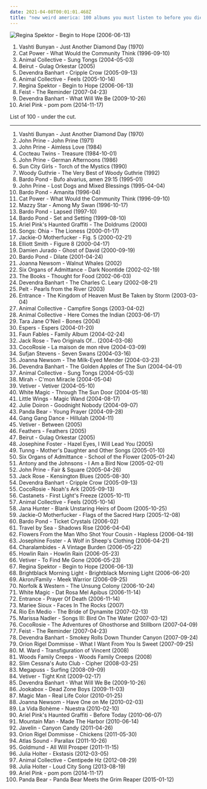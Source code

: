 ```yaml
---
date: 2021-04-08T00:01:01.468Z
title: "new weird america: 100 albums you must listen to before you die"
---
```

![Regina Spektor - Begin to Hope (2006-06-13)](http://coverartarchive.org/release/7c48653c-8e50-4f8b-91a4-25321c500fed/25262967822-500.jpg "Regina Spektor - Begin to Hope (2006-06-13)")
<ol class="albums">
<li data-cover="https://img.discogs.com/2x-W2u8k9mU9yX_EUoj7jyLfKac=/fit-in/600x600/filters:strip_icc():format(jpeg):mode_rgb():quality(90)/discogs-images/R-640394-1504973916-3642.jpeg.jpg" data-tags="folk, female vocalists, indie, alternative" role="button">Vashti Bunyan - Just Another Diamond Day (1970)</li>
<li data-cover="http://coverartarchive.org/release/cb552dc7-b0fe-4bcd-b864-1b3940baee8c/6010090362-500.jpg" data-tags="indie, female vocalists, female, alternative, indie rock, female singers, pop, rock, alternative rock, indie pop, female vocals, female vocalist, female voices, girls, indie-rock, female artists, female vocal, indie-pop, love song" role="button">Cat Power - What Would the Community Think (1996-09-10)</li>
<li data-cover="https://img.discogs.com/nd_3QOSLJIqgx1CkqptPcKm5oJ8=/fit-in/600x520/filters:strip_icc():format(jpeg):mode_rgb():quality(90)/discogs-images/R-1148598-1341521753-5492.jpeg.jpg" data-tags="experimental, freak folk" role="button">Animal Collective - Sung Tongs (2004-05-03)</li>
<li data-cover="https://img.discogs.com/5rfwQzSQz1olDnMk_Bd8qnDKWU0=/fit-in/600x600/filters:strip_icc():format(jpeg):mode_rgb():quality(90)/discogs-images/R-696056-1167340049.jpeg.jpg" data-tags="folk, indie" role="button">Beirut - Gulag Orkestar (2005)</li>
<li data-cover="https://img.discogs.com/anzSGKFBMIcDM4gL8mANEVa6RAs=/fit-in/433x430/filters:strip_icc():format(jpeg):mode_rgb():quality(90)/discogs-images/R-1194124-1608722085-6124.jpeg.jpg" data-tags="folk" role="button">Devendra Banhart - Cripple Crow (2005-09-13)</li>
<li data-cover="http://coverartarchive.org/release/f5d8fc0b-f20d-3e74-85ae-b9e124bf8d25/20324224572-500.jpg" data-tags="experimental, indie" role="button">Animal Collective - Feels (2005-10-14)</li>
<li data-cover="http://coverartarchive.org/release/7c48653c-8e50-4f8b-91a4-25321c500fed/25262967822-500.jpg" data-tags="female vocalists, indie, singer-songwriter" role="button">Regina Spektor - Begin to Hope (2006-06-13)</li>
<li data-cover="http://coverartarchive.org/release/805d6908-afee-3a49-b6e0-e9ca5ce6a452/16767229098-500.jpg" data-tags="indie, female vocalists, indie pop, female vocalist, pop, alternative, indie rock" role="button">Feist - The Reminder (2007-04-23)</li>
<li data-cover="http://coverartarchive.org/release/de40b4a2-15d6-401b-a3e8-59086b158949/3149192071-500.jpg" data-tags="folk" role="button">Devendra Banhart - What Will We Be (2009-10-26)</li>
<li data-cover="http://coverartarchive.org/release/08b57c0b-8558-4253-98e4-8728adc26e1d/8666562689-500.jpg" data-tags="hypnagogic pop, experimental, psychedelic" role="button">Ariel Pink - pom pom (2014-11-17)</li>
</ol>
List of 100 - under the cut.
<!-- more -->

_________________

<ol class="albums">
<li data-cover="https://img.discogs.com/2x-W2u8k9mU9yX_EUoj7jyLfKac=/fit-in/600x600/filters:strip_icc():format(jpeg):mode_rgb():quality(90)/discogs-images/R-640394-1504973916-3642.jpeg.jpg" data-tags="folk, female vocalists, indie, alternative" role="button">
Vashti Bunyan - Just Another Diamond Day (1970)
</li>
<li data-cover="http://coverartarchive.org/release/8e04e5d7-ed79-3e2e-8558-6df68bab5f6d/19688294474-500.jpg" data-tags="folk, singer-songwriter" role="button">
John Prine - John Prine (1971)
</li>
<li data-cover="https://img.discogs.com/FR6G_iBAaTwb7QGJVb6p0uxYXSw=/fit-in/600x450/filters:strip_icc():format(jpeg):mode_rgb():quality(90)/discogs-images/R-7735185-1515265843-8305.jpeg.jpg" data-tags="folk heroes, country" role="button">
John Prine - Aimless Love (1984)
</li>
<li data-cover="http://coverartarchive.org/release/bc6dee20-448c-387d-8eb4-a7cb737ae1b7/23441368012-500.jpg" data-tags="dream pop" role="button">
Cocteau Twins - Treasure (1984-10-01)
</li>
<li data-cover="https://img.discogs.com/zZYlOQtT0vmkJ2gjlMpgSsnNWy8=/fit-in/240x240/filters:strip_icc():format(jpeg):mode_rgb():quality(90)/discogs-images/R-1433374-1219329309.jpeg.jpg" data-tags="john prine german afternoons" role="button">
John Prine - German Afternoons (1986)
</li>
<li data-cover="http://coverartarchive.org/release/171c3eca-b519-4d95-9463-a6b7656509e6/19264439793-500.jpg" data-tags="experimental, experimental rock, post-punk, psychedelic, avant-garde" role="button">
Sun City Girls - Torch of the Mystics (1990)
</li>
<li data-cover="http://coverartarchive.org/release/0ca90085-8db4-45b7-82ba-d72ca3c084d6/19031678937-500.jpg" data-tags="folk" role="button">
Woody Guthrie - The Very Best of Woody Guthrie (1992)
</li>
<li data-cover="http://coverartarchive.org/release/e22f911f-ed7b-41b7-8955-c017aa23726c/18922026125-500.jpg" data-tags="noise, indie, alternative, post-rock, shoegaze, psychedelic, 90s, space rock, new weird america, female vocalist, drug-influenced" role="button">
Bardo Pond - Bufo alvarius, amen 29:15 (1995-01)
</li>
<li data-cover="http://coverartarchive.org/release/0bb4a31c-86d4-41ff-bc7b-36611bccabfd/4363846705-500.jpg" data-tags="singer-songwriter" role="button">
John Prine - Lost Dogs and Mixed Blessings (1995-04-04)
</li>
<li data-cover="https://img.discogs.com/qjIJpWeXcRW6WATBzDzuNbfVmPE=/fit-in/600x593/filters:strip_icc():format(jpeg):mode_rgb():quality(90)/discogs-images/R-4426176-1523097446-8851.jpeg.jpg" data-tags="psychedelic rock" role="button">
Bardo Pond - Amanita (1996-04)
</li>
<li data-cover="http://coverartarchive.org/release/cb552dc7-b0fe-4bcd-b864-1b3940baee8c/6010090362-500.jpg" data-tags="indie, female vocalists, female, alternative, indie rock, female singers, pop, rock, alternative rock, indie pop, female vocals, female vocalist, female voices, girls, indie-rock, female artists, female vocal, indie-pop, love song" role="button">
Cat Power - What Would the Community Think (1996-09-10)
</li>
<li data-cover="http://coverartarchive.org/release/3ee6bd30-4a23-40cb-9958-d0c321ccdff3/17361537089-500.jpg" data-tags="female vocalists, indie, alternative, alternative rock, indie rock, indie pop, female singers, female, pop, rock, girls, indie-rock, female vocals, female vocalist, female artists, female vocal, female voices, indie-pop" role="button">
Mazzy Star - Among My Swan (1996-10-17)
</li>
<li data-cover="http://coverartarchive.org/release/a736eee8-551f-40bc-833c-c8f1e9575c39/12048725449-500.jpg" data-tags="shoegaze" role="button">
Bardo Pond - Lapsed (1997-10)
</li>
<li data-cover="http://coverartarchive.org/release/a25a8e04-b860-4038-a897-8baa17ebec39/12048735036-500.jpg" data-tags="noise, indie, alternative, post-rock, shoegaze, psychedelic, 90s, drone, space rock, new weird america, female vocalist, drug-influenced" role="button">
Bardo Pond - Set and Setting (1999-08-10)
</li>
<li data-cover="http://coverartarchive.org/release/84a11bf5-4944-3350-93f0-6457a79130ca/10020393504-500.jpg" data-tags="lo-fi" role="button">
Ariel Pink's Haunted Graffiti - The Doldrums (2000)
</li>
<li data-cover="http://coverartarchive.org/release/2c3a5aca-26e7-4ab5-84be-9618750ad687/4046964167-500.jpg" data-tags="slow alternative" role="button">
Songs: Ohia - The Lioness (2000-01-17)
</li>
<li data-cover="https://img.discogs.com/QAHcagRsNOeqTwCsdQm7JCJd5IA=/fit-in/250x250/filters:strip_icc():format(jpeg):mode_rgb():quality(90)/discogs-images/R-3001069-1311147841.jpeg.jpg" data-tags="psychedelic" role="button">
Jackie-O Motherfucker - Fig. 5 (2000-02-21)
</li>
<li data-cover="http://coverartarchive.org/release/8bc521b4-57af-4b4c-88a1-ad214c9c6516/9560550155-500.jpg" data-tags="singer-songwriter, indie" role="button">
Elliott Smith - Figure 8 (2000-04-17)
</li>
<li data-cover="http://coverartarchive.org/release/0e70135c-379b-474e-9d91-72abc1fab102/20161665425-500.jpg" data-tags="indie, alternative, singer-songwriter, rock, country, alternative rock, folk, indie pop, indie rock, acoustic, blues, guitar" role="button">
Damien Jurado - Ghost of David (2000-09-19)
</li>
<li data-cover="http://coverartarchive.org/release/247957e4-caee-4e3c-b01a-14ec68e9df0a/18942843711-500.jpg" data-tags="space rock, post-rock" role="button">
Bardo Pond - Dilate (2001-04-24)
</li>
<li data-cover="http://coverartarchive.org/release/14b8ae54-46c1-47f7-be42-de959ddc7ee7/3814606168-500.jpg" data-tags="folk, female vocalists" role="button">
Joanna Newsom - Walnut Whales (2002)
</li>
<li data-cover="http://coverartarchive.org/release/603cc5b9-22b1-4a92-a224-81de75c406be/25331831751-500.jpg" data-tags="folk, psychedelic folk" role="button">
Six Organs of Admittance - Dark Noontide (2002-02-19)
</li>
<li data-cover="http://coverartarchive.org/release/015aeccf-e85c-3930-9b3e-d51e1f47c9c6/18960946532-500.jpg" data-tags="experimental" role="button">
The Books - Thought for Food (2002-06-03)
</li>
<li data-cover="https://img.discogs.com/ABYxJVutWRPNa5fZEuDYQSbB8qY=/fit-in/585x600/filters:strip_icc():format(jpeg):mode_rgb():quality(90)/discogs-images/R-2245515-1422357698-2195.jpeg.jpg" data-tags="folk, freak folk" role="button">
Devendra Banhart - The Charles C. Leary (2002-08-21)
</li>
<li data-cover="https://img.discogs.com/LHnD0VdaIaAIogUi6FIOT825mFQ=/fit-in/600x600/filters:strip_icc():format(jpeg):mode_rgb():quality(90)/discogs-images/R-820106-1303778365.jpeg.jpg" data-tags="psychedelic, drone, new weird america, 00s, free folk, modern creative, listenmore, free improv, free improvisation, terrascopic, field-drone, vhfpelt1" role="button">
Pelt - Pearls from the River (2003)
</li>
<li data-cover="http://coverartarchive.org/release/8a759a72-823b-4c07-9cf8-8d38d53e95b5/15060562467-500.jpg" data-tags="singer-songwriter, blues, american, freak folk, new weird america, male vocalists" role="button">
Entrance - The Kingdom of Heaven Must Be Taken by Storm (2003-03-04)
</li>
<li data-cover="http://coverartarchive.org/release/40170c08-13a6-4c5b-8fed-f272338a3265/25471452169-500.jpg" data-tags="folk, experimental, ambient" role="button">
Animal Collective - Campfire Songs (2003-04-02)
</li>
<li data-cover="http://coverartarchive.org/release/0afd8fd7-88b3-3711-ab11-82aa194efccc/26369390980-500.jpg" data-tags="experimental" role="button">
Animal Collective - Here Comes the Indian (2003-06-17)
</li>
<li data-cover="https://img.discogs.com/2pmcZrViIglazE1B20EN20LJY9U=/fit-in/450x405/filters:strip_icc():format(jpeg):mode_rgb():quality(90)/discogs-images/R-1184688-1199127294.gif.jpg" data-tags="folk, indie, singer-songwriter, female vocalists, acoustic, female, country, alternative, alternative rock, indie pop, indie rock, sad, slow, calm, sadcore, folk-rock, americana, blues, minimal, guitar, girls, songwriter, american, mellow, alt-country, melancholy, sleep, freak folk, soft, folk rock, new weird america, emotional, female vocals, indie folk, female vocalist, singer songwriter, 00s, female artists, female vocal, alt rock, female voices, female singers, independent, female singer-songwriter, tracks, singer songwriters, slow-coustic, alt, quiet music, quiet voices, pop, rock, indie-rock, indie-pop" role="button">
Tara Jane O'Neil - Bones (2004)
</li>
<li data-cover="http://coverartarchive.org/release/a219256a-33ff-4b98-b55d-9f222488c7b1/19945859678-500.jpg" data-tags="folk, psychedelic folk" role="button">
Espers - Espers (2004-01-20)
</li>
<li data-cover="https://img.discogs.com/0LyZrjYZEcILrdmUFoatZBqMaTg=/fit-in/274x236/filters:strip_icc():format(jpeg):mode_rgb():quality(90)/discogs-images/R-1704106-1238079075.jpeg.jpg" data-tags="indie, folk, folk-rock, freak folk, new weird america, psychedelic folk, the dc - 90s, zpf top albums" role="button">
Faun Fables - Family Album (2004-02-24)
</li>
<li data-cover="https://img.discogs.com/iZmPBLwto042YdZnvxGThqirlBM=/fit-in/600x599/filters:strip_icc():format(jpeg):mode_rgb():quality(90)/discogs-images/R-2068109-1524848806-4262.jpeg.jpg" data-tags="folk, guitar, freak folk, emd, new weird america, whats cool, diana picks, coyote, improvika, nocturne ballad for opium eaters" role="button">
Jack Rose - Two Originals Of... (2004-03-08)
</li>
<li data-cover="http://coverartarchive.org/release/2215c1a3-e239-4330-8365-9021e44304b7/3765840753-500.jpg" data-tags="indie" role="button">
CocoRosie - La maison de mon rêve (2004-03-09)
</li>
<li data-cover="https://img.discogs.com/cLGH9C3mTzh3gokSetiDABdYOI0=/fit-in/600x600/filters:strip_icc():format(jpeg):mode_rgb():quality(90)/discogs-images/R-678085-1301009745.jpeg.jpg" data-tags="indie, folk" role="button">
Sufjan Stevens - Seven Swans (2004-03-16)
</li>
<li data-cover="http://coverartarchive.org/release/bd22cfa8-2b6d-421d-a264-ae8c0ff4b2c8/11013536071-500.jpg" data-tags="folk" role="button">
Joanna Newsom - The Milk-Eyed Mender (2004-03-23)
</li>
<li data-cover="http://coverartarchive.org/release/0aee92b5-dcd4-40a6-b8c8-c80abb010d3d/7192669523-500.jpg" data-tags="folk, new weird america, 00s" role="button">
Devendra Banhart - The Golden Apples of The Sun (2004-04-01)
</li>
<li data-cover="https://img.discogs.com/nd_3QOSLJIqgx1CkqptPcKm5oJ8=/fit-in/600x520/filters:strip_icc():format(jpeg):mode_rgb():quality(90)/discogs-images/R-1148598-1341521753-5492.jpeg.jpg" data-tags="experimental, freak folk" role="button">
Animal Collective - Sung Tongs (2004-05-03)
</li>
<li data-cover="https://img.discogs.com/kqYj4ochAeSGmKUFfOnxgKhxmf0=/fit-in/475x422/filters:strip_icc():format(jpeg):mode_rgb():quality(90)/discogs-images/R-525696-1285843401.jpeg.jpg" data-tags="indie, female vocalists, female, indie pop, rock, indie rock, female vocalist, pop, alternative, alternative rock, girls, indie-rock, female vocals, female artists, female vocal, female voices, female singers, indie-pop, love song" role="button">
Mirah - C'mon Miracle (2004-05-04)
</li>
<li data-cover="https://img.discogs.com/wAHDSGcVO9TYYdy5ssLH80m_Gkc=/fit-in/482x480/filters:strip_icc():format(jpeg):mode_rgb():quality(90)/discogs-images/R-659710-1144495920.jpeg.jpg" data-tags="folk" role="button">
Vetiver - Vetiver (2004-05-10)
</li>
<li data-cover="https://img.discogs.com/xIwNevu55AMvTuW5MxTXA1uucEQ=/fit-in/600x599/filters:strip_icc():format(jpeg):mode_rgb():quality(90)/discogs-images/R-979612-1399846796-4746.jpeg.jpg" data-tags="folk, indie, new weird america" role="button">
White Magic - Through The Sun Door (2004-05-18)
</li>
<li data-cover="https://img.discogs.com/iVvwkqtoSnUexSg2FgDy1yZGPC4=/fit-in/500x500/filters:strip_icc():format(jpeg):mode_rgb():quality(90)/discogs-images/R-1453334-1243153042.jpeg.jpg" data-tags="indie, country, alternative, folk, indie pop, indie rock, sad, singer-songwriter, acoustic, blues, mellow, alt-country, melancholy, folk rock, slow, calm, lo-fi, americana, moody, songwriter, winter, sleep, folk noir, freak folk, soft, emotional, slowcore, quiet, indie folk, alt country, singer songwriter, alternative folk, singer-songwriters, short song, alt rock, hippie, indie-folk, independent, lyrics, lo fi, slow-coustic, post folk, chamber folk, neofreak-folk, euphoric misery, concentration, folk me, quiet voices, singersongwriters" role="button">
Little Wings - Magic Wand (2004-08-17)
</li>
<li data-cover="http://coverartarchive.org/release/fed28e2c-49ee-4b8d-859a-104cf4536389/27813782373-500.jpg" data-tags="indie, alternative, female vocalists, female, alternative rock, indie pop, indie rock, girls, female vocals, female vocalist, female artists, female vocal, female voices, female singers, pop, rock, indie-rock, indie-pop, folk, love song, female singer-songwriter, quiet voices, singer-songwriter, acoustic, guitar, songwriter, country, sad, slow, calm, sadcore, folk-rock, americana, blues, minimal, american, mellow, alt-country, melancholy, sleep, freak folk, soft, folk rock, new weird america, emotional, intimate, indie folk, singer songwriter, 00s, alt rock, independent, tracks, slow-coustic, alt, lyrics, singer songwriters, quiet music" role="button">
Julie Doiron - Goodnight Nobody (2004-09-07)
</li>
<li data-cover="http://coverartarchive.org/release/57a3ae1f-a6e8-49ca-9915-6fbb1b327b92/18461482948-500.jpg" data-tags="psychedelic, psych folk" role="button">
Panda Bear - Young Prayer (2004-09-28)
</li>
<li data-cover="https://img.discogs.com/-035PDt2cbGqqkGxNo2vvVASjJk=/fit-in/600x600/filters:strip_icc():format(jpeg):mode_rgb():quality(90)/discogs-images/R-680807-1498591435-8362.jpeg.jpg" data-tags="electronic, experimental, psychedelic, new weird america, neo-psychedelia, pojebana muza jest pojebana" role="button">
Gang Gang Dance - Hillulah (2004-11)
</li>
<li data-cover="https://img.discogs.com/wAHDSGcVO9TYYdy5ssLH80m_Gkc=/fit-in/482x480/filters:strip_icc():format(jpeg):mode_rgb():quality(90)/discogs-images/R-659710-1144495920.jpeg.jpg" data-tags="folk, folk-rock, americana, alt-country, freak folk, new weird america, earnest" role="button">
Vetiver - Between (2005)
</li>
<li data-cover="https://via.placeholder.com/450" data-tags="folk" role="button">
Feathers - Feathers (2005)
</li>
<li data-cover="https://img.discogs.com/5rfwQzSQz1olDnMk_Bd8qnDKWU0=/fit-in/600x600/filters:strip_icc():format(jpeg):mode_rgb():quality(90)/discogs-images/R-696056-1167340049.jpeg.jpg" data-tags="folk, indie" role="button">
Beirut - Gulag Orkestar (2005)
</li>
<li data-cover="https://img.discogs.com/LKbv14dG8jwt9LSoIwfUFK6A9Vg=/fit-in/597x600/filters:strip_icc():format(jpeg):mode_rgb():quality(90)/discogs-images/R-658981-1363206277-8339.jpeg.jpg" data-tags="folk, singer-songwriter" role="button">
Josephine Foster - Hazel Eyes, I Will Lead You (2005)
</li>
<li data-cover="https://img.discogs.com/RakhOfJu4wJ-RTk7DLwgpYPqp1A=/fit-in/216x216/filters:strip_icc():format(jpeg):mode_rgb():quality(90)/discogs-images/R-400517-1108508957.jpg.jpg" data-tags="folktronica" role="button">
Tunng - Mother's Daughter and Other Songs (2005-01-10)
</li>
<li data-cover="http://coverartarchive.org/release/d6d5ba16-50eb-4b3d-94b8-ca9926ccb9d5/26159823167-500.jpg" data-tags="folk, psychedelic" role="button">
Six Organs of Admittance - School of the Flower (2005-01-24)
</li>
<li data-cover="http://coverartarchive.org/release/27877053-2d88-48a1-8f3f-cab6e8c35cbd/8815137840-500.jpg" data-tags="singer-songwriter, 00s" role="button">
Antony and the Johnsons - I Am a Bird Now (2005-02-01)
</li>
<li data-cover="http://coverartarchive.org/release/db3b83dc-b975-49ce-a300-fa01b678d955/10799413817-500.jpg" data-tags="singer-songwriter" role="button">
John Prine - Fair & Square (2005-04-26)
</li>
<li data-cover="http://coverartarchive.org/release/b3e4a3ce-7580-4dd1-8c9a-971aae5fa273/13448471311-500.jpg" data-tags="folk" role="button">
Jack Rose - Kensington Blues (2005-08-30)
</li>
<li data-cover="https://img.discogs.com/anzSGKFBMIcDM4gL8mANEVa6RAs=/fit-in/433x430/filters:strip_icc():format(jpeg):mode_rgb():quality(90)/discogs-images/R-1194124-1608722085-6124.jpeg.jpg" data-tags="folk" role="button">
Devendra Banhart - Cripple Crow (2005-09-13)
</li>
<li data-cover="https://via.placeholder.com/450" data-tags="indie" role="button">
CocoRosie - Noah's Ark (2005-09-13)
</li>
<li data-cover="http://coverartarchive.org/release/9b117fed-2eea-456a-8b35-faffb799ebea/19753705983-500.jpg" data-tags="folk" role="button">
Castanets - First Light's Freeze (2005-10-11)
</li>
<li data-cover="http://coverartarchive.org/release/f5d8fc0b-f20d-3e74-85ae-b9e124bf8d25/20324224572-500.jpg" data-tags="experimental, indie" role="button">
Animal Collective - Feels (2005-10-14)
</li>
<li data-cover="http://coverartarchive.org/release/1005917e-1f21-497d-b8ee-80034c0f97ce/18235742957-500.jpg" data-tags="folk" role="button">
Jana Hunter - Blank Unstaring Heirs of Doom (2005-10-25)
</li>
<li data-cover="http://coverartarchive.org/release/4c2f8c03-dd66-440b-835e-eae372b7a994/28788319338-500.jpg" data-tags="experimental, psychedelic" role="button">
Jackie-O Motherfucker - Flags of the Sacred Harp (2005-12-08)
</li>
<li data-cover="http://coverartarchive.org/release/f9be8ef0-d381-45bc-b450-2b8030c1e55e/12048918604-500.jpg" data-tags="post-rock" role="button">
Bardo Pond - Ticket Crystals (2006-02)
</li>
<li data-cover="https://img.discogs.com/w0VImLkOSLTesyVzEZxVlTIuB7U=/fit-in/225x225/filters:strip_icc():format(jpeg):mode_rgb():quality(90)/discogs-images/R-12275726-1531951891-2648.jpeg.jpg" data-tags="indie, relaxed, thoughtful, alt-country, new weird america, indie folk, cream of the crop, mellow alt country, getcd, great debut albums, must hear artist" role="button">
Travel by Sea - Shadows Rise (2006-04-04)
</li>
<li data-cover="https://img.discogs.com/-vRLqy0OkPeNfxANrLYevcqFPa0=/fit-in/337x337/filters:strip_icc():format(jpeg):mode_rgb():quality(90)/discogs-images/R-1327632-1209967985.jpeg.jpg" data-tags="folk, singer-songwriter, acoustic, alt-country, indie folk, americana, indie, guitar, new weird america, lyrics, country, quiet, calm, mellow, sad, songwriter, lo-fi, alt country, waterhouse records, vancouver, slow, short song" role="button">
Flowers From the Man Who Shot Your Cousin - Hapless (2006-04-19)
</li>
<li data-cover="http://coverartarchive.org/release/328850d1-d8ac-4644-b429-2039627ca97d/5183853398-500.jpg" data-tags="experimental, female vocalists, singer-songwriter, deutsch, new weird america, ether, merkliste, 2006 albums - streamable, rewind 2006, bote river valley" role="button">
Josephine Foster - A Wolf in Sheep's Clothing (2006-04-21)
</li>
<li data-cover="http://coverartarchive.org/release/fe9e6281-d68a-4063-8c09-230d212dff50/23816680860-500.jpg" data-tags="rewind 2006" role="button">
Charalambides - A Vintage Burden (2006-05-22)
</li>
<li data-cover="http://coverartarchive.org/release/7aca4efb-672f-4029-a9ad-040d9744ca4d/16026461141-500.jpg" data-tags="00s" role="button">
Howlin Rain - Howlin Rain (2006-05-23)
</li>
<li data-cover="https://img.discogs.com/IUsZAcv8gO4fEUVHcU_tmTruVvU=/fit-in/600x613/filters:strip_icc():format(jpeg):mode_rgb():quality(90)/discogs-images/R-716724-1271344403.jpeg.jpg" data-tags="folk" role="button">
Vetiver - To Find Me Gone (2006-05-23)
</li>
<li data-cover="http://coverartarchive.org/release/7c48653c-8e50-4f8b-91a4-25321c500fed/25262967822-500.jpg" data-tags="female vocalists, indie, singer-songwriter" role="button">
Regina Spektor - Begin to Hope (2006-06-13)
</li>
<li data-cover="https://img.discogs.com/EDbALn2k6ZQKaGAePI_jnoP9Efs=/fit-in/450x450/filters:strip_icc():format(jpeg):mode_rgb():quality(90)/discogs-images/R-726345-1158836353.gif.jpg" data-tags="indie, psychedelic, new weird america, emusic" role="button">
Brightblack Morning Light - Brightblack Morning Light (2006-06-20)
</li>
<li data-cover="https://img.discogs.com/diqF2jHvenIsZPuXlxt43VlF7UM=/fit-in/600x524/filters:strip_icc():format(jpeg):mode_rgb():quality(90)/discogs-images/R-853556-1521918562-3438.jpeg.jpg" data-tags="psychedelic, new weird america" role="button">
Akron/Family - Meek Warrior (2006-09-25)
</li>
<li data-cover="https://img.discogs.com/o7PApQWqwex4qoVskm9UeQrNjOI=/fit-in/252x251/filters:strip_icc():format(jpeg):mode_rgb():quality(90)/discogs-images/R-869242-1167392515.jpeg.jpg" data-tags="folk, indie, country, alternative, indie pop, indie rock, sad, singer-songwriter, slow, calm, acoustic, americana, blues, songwriter, mellow, alt-country, melancholy, sleep, freak folk, soft, folk rock, emotional, indie folk, singer songwriter, alt rock, lo-fi, moody, winter, folk noir, slowcore, quiet, alt country, alternative folk, singer-songwriters, short song, hippie, indie-folk, independent, lyrics, lo fi, slow-coustic, post folk, chamber folk, neofreak-folk, euphoric misery, concentration, folk me, quiet voices, singersongwriters" role="button">
Norfolk & Western - The Unsung Colony (2006-10-24)
</li>
<li data-cover="http://coverartarchive.org/release/97291f62-7c9e-4b59-b5f5-79cae7a64d78/13633615038-500.jpg" data-tags="folk, psychedelic, freak folk, new weird america, check out later, drag city, white magic, insuperable, mistico, muita barba, hippagem, fundamento, busca, terrible discooooooo, mas que folk" role="button">
White Magic - Dat Rosa Mel Apibus (2006-11-14)
</li>
<li data-cover="http://coverartarchive.org/release/adf11a8f-8311-459f-ac42-d7c883c21474/27006262803-500.jpg" data-tags="psychedelic, 60s revival" role="button">
Entrance - Prayer Of Death (2006-11-14)
</li>
<li data-cover="http://coverartarchive.org/release/f6870af9-8d28-4153-8adf-22fed99fde25/1238446256-500.jpg" data-tags="folk, singer-songwriter" role="button">
Mariee Sioux - Faces In The Rocks (2007)
</li>
<li data-cover="https://via.placeholder.com/450" data-tags="folk" role="button">
Rio En Medio - The Bride of Dynamite (2007-02-13)
</li>
<li data-cover="http://coverartarchive.org/release/6612f329-7d59-4578-8128-c2a2ec86565c/8703131155-500.jpg" data-tags="folk" role="button">
Marissa Nadler - Songs III: Bird On The Water (2007-03-12)
</li>
<li data-cover="http://coverartarchive.org/release/91760b90-6914-343c-99b7-3e673fc08c37/26142599602-500.jpg" data-tags="experimental, alternative, freak folk" role="button">
CocoRosie - The Adventures of Ghosthorse and Stillborn (2007-04-09)
</li>
<li data-cover="http://coverartarchive.org/release/805d6908-afee-3a49-b6e0-e9ca5ce6a452/16767229098-500.jpg" data-tags="indie, female vocalists, indie pop, female vocalist, pop, alternative, indie rock" role="button">
Feist - The Reminder (2007-04-23)
</li>
<li data-cover="https://img.discogs.com/rWnuvycgLN0oh-WhNzzp7kRj0K4=/fit-in/470x468/filters:strip_icc():format(jpeg):mode_rgb():quality(90)/discogs-images/R-1471234-1222192285.jpeg.jpg" data-tags="singer-songwriter, indie" role="button">
Devendra Banhart - Smokey Rolls Down Thunder Canyon (2007-09-24)
</li>
<li data-cover="https://via.placeholder.com/450" data-tags="folk, singer-songwriter" role="button">
Orion Rigel Dommisse - What I Want From You Is Sweet (2007-09-25)
</li>
<li data-cover="https://img.discogs.com/vxJaH8x8RTd8dOVYRkA24V2jWaM=/fit-in/590x598/filters:strip_icc():format(jpeg):mode_rgb():quality(90)/discogs-images/R-671642-1260644338.jpeg.jpg" data-tags="folk, singer-songwriter" role="button">
M. Ward - Transfiguration of Vincent (2008)
</li>
<li data-cover="https://via.placeholder.com/450" data-tags="indie, compra mi disco" role="button">
Woods Family Creeps - Woods Family Creeps (2008)
</li>
<li data-cover="http://coverartarchive.org/release/e0655004-230d-4448-b261-57e8d519b421/16226403581-500.jpg" data-tags="alternative, americana, alt-country, alt country" role="button">
Slim Cessna's Auto Club - Cipher (2008-03-25)
</li>
<li data-cover="http://coverartarchive.org/release/a84315d3-290b-333a-8a57-47014915eda9/2990284729-500.jpg" data-tags="indie, freak folk, new weird america, psychedelic folk, devendra banhart" role="button">
Megapuss - Surfing (2008-09-09)
</li>
<li data-cover="https://img.discogs.com/2oNj4r9_Xhj56cnndbBwL27MdBE=/fit-in/600x600/filters:strip_icc():format(jpeg):mode_rgb():quality(90)/discogs-images/R-1800254-1244193637.jpeg.jpg" data-tags="folk" role="button">
Vetiver - Tight Knit (2009-02-17)
</li>
<li data-cover="http://coverartarchive.org/release/de40b4a2-15d6-401b-a3e8-59086b158949/3149192071-500.jpg" data-tags="folk" role="button">
Devendra Banhart - What Will We Be (2009-10-26)
</li>
<li data-cover="http://coverartarchive.org/release/5c6a3306-838b-4c93-a460-3b3e3860b466/17307121454-500.jpg" data-tags="indie rock, new weird america, concept album, leftfield electronic" role="button">
Jookabox - Dead Zone Boys (2009-11-03)
</li>
<li data-cover="https://img.discogs.com/6Y-qa1-Z3ly6msx3HF-Tch43CH4=/fit-in/580x580/filters:strip_icc():format(jpeg):mode_rgb():quality(90)/discogs-images/R-2334474-1277708619.jpeg.jpg" data-tags="indie, boston, 10s" role="button">
Magic Man - Real Life Color (2010-01-25)
</li>
<li data-cover="http://coverartarchive.org/release/69115003-a563-4e9e-99d6-fce1ed9b141d/25465821647-500.jpg" data-tags="folk" role="button">
Joanna Newsom - Have One on Me (2010-02-03)
</li>
<li data-cover="https://img.discogs.com/RjBWIK0iZb7GTRybIHBMBnUr-6s=/fit-in/600x579/filters:strip_icc():format(jpeg):mode_rgb():quality(90)/discogs-images/R-3684516-1462030919-5392.png.jpg" data-tags="rock, punk, indie rock, post-punk, new weird america, dance punk, venezuelan, latin grammy nominated, new weird latinamerica, soulwax is playing in my house" role="button">
La Vida Bohème - Nuestra (2010-02-10)
</li>
<li data-cover="http://coverartarchive.org/release/6f6f8f87-8dd8-4483-acb3-bb4906494512/1500279325-500.jpg" data-tags="indie, lo-fi" role="button">
Ariel Pink's Haunted Graffiti - Before Today (2010-06-07)
</li>
<li data-cover="http://coverartarchive.org/release/e5d8a004-13b8-4162-8243-34d548391456/3048849943-500.jpg" data-tags="folk" role="button">
Mountain Man - Made The Harbor (2010-06-14)
</li>
<li data-cover="http://coverartarchive.org/release/1bfeebf5-e05a-48e0-bb96-8dc3c0d04bed/17317425903-500.jpg" data-tags="quirky, alt-country, sample-based, new weird america, luaka bop, avant-gard" role="button">
Javelin - Canyon Candy (2011-04-26)
</li>
<li data-cover="http://coverartarchive.org/release/73a64fa8-52c2-405a-a52c-d72d18923b21/10442136222-500.jpg" data-tags="freak folk, new weird america, chamber folk, dark ethereal, time for a clearout" role="button">
Orion Rigel Dommisse - Chickens (2011-05-30)
</li>
<li data-cover="http://coverartarchive.org/release/62469f0f-483f-4d13-a061-c0768f21872e/24573498035-500.jpg" data-tags="alternative, 4ad" role="button">
Atlas Sound - Parallax (2011-10-26)
</li>
<li data-cover="http://coverartarchive.org/release/49407a97-9d03-47f5-92eb-bde1f4a710f5/8217111425-500.jpg" data-tags="ambient, folk" role="button">
Goldmund - All Will Prosper (2011-11-15)
</li>
<li data-cover="http://coverartarchive.org/release/62e1453a-dc00-4492-9f7c-11548835392a/12237507637-500.jpg" data-tags="experimental, dream pop, art pop" role="button">
Julia Holter - Ekstasis (2012-03-05)
</li>
<li data-cover="http://coverartarchive.org/release/46e3ced9-47b3-4bdb-9515-9ab3c655a8be/1932609966-500.jpg" data-tags="neo-psychedelia, burrito-core, experimental" role="button">
Animal Collective - Centipede Hz (2012-08-29)
</li>
<li data-cover="http://coverartarchive.org/release/9d1dc16a-a854-4589-b78b-f008af493aac/4871200031-500.jpg" data-tags="art pop, chamber pop" role="button">
Julia Holter - Loud City Song (2013-08-19)
</li>
<li data-cover="http://coverartarchive.org/release/08b57c0b-8558-4253-98e4-8728adc26e1d/8666562689-500.jpg" data-tags="hypnagogic pop, experimental, psychedelic" role="button">
Ariel Pink - pom pom (2014-11-17)
</li>
<li data-cover="http://coverartarchive.org/release/486252bb-3639-4ee2-a53e-149a1550b2c4/8921051502-500.jpg" data-tags="psychedelic pop" role="button">
Panda Bear - Panda Bear Meets the Grim Reaper (2015-01-12)
</li>
</ol>